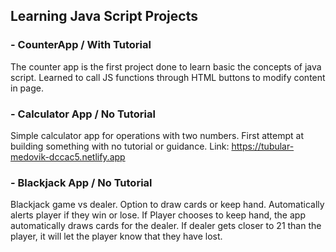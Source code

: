 ## Learning Java Script Projects

### - CounterApp / With Tutorial
The counter app is the first project done to learn basic the concepts of java script.
Learned to call JS functions through HTML buttons to modify content in page.

### - Calculator App / No Tutorial
Simple calculator app for operations with two numbers. First attempt at building something with no tutorial or guidance. 
Link: https://tubular-medovik-dccac5.netlify.app

### - Blackjack App / No Tutorial
Blackjack game vs dealer. Option to draw cards or keep hand. Automatically alerts player if they win or lose. If Player chooses to keep hand, the app automatically draws cards for the dealer. If dealer gets closer to 21 than the player, it will let the player know that they have lost.